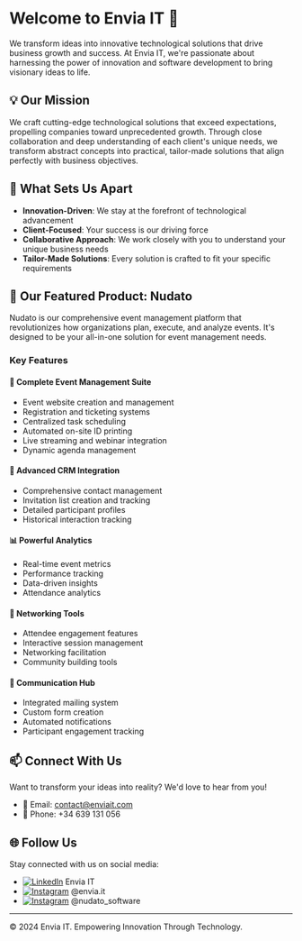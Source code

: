 # Welcome to Envia IT 🚀

We transform ideas into innovative technological solutions that drive business growth and success. At Envia IT, we're passionate about harnessing the power of innovation and software development to bring visionary ideas to life.

## 💡 Our Mission

We craft cutting-edge technological solutions that exceed expectations, propelling companies toward unprecedented growth. Through close collaboration and deep understanding of each client's unique needs, we transform abstract concepts into practical, tailor-made solutions that align perfectly with business objectives.

## 🌟 What Sets Us Apart

- **Innovation-Driven**: We stay at the forefront of technological advancement
- **Client-Focused**: Your success is our driving force
- **Collaborative Approach**: We work closely with you to understand your unique business needs
- **Tailor-Made Solutions**: Every solution is crafted to fit your specific requirements

## 🎯 Our Featured Product: Nudato

Nudato is our comprehensive event management platform that revolutionizes how organizations plan, execute, and analyze events. It's designed to be your all-in-one solution for event management needs.

### Key Features

#### 🎪 Complete Event Management Suite
- Event website creation and management
- Registration and ticketing systems
- Centralized task scheduling
- Automated on-site ID printing
- Live streaming and webinar integration
- Dynamic agenda management

#### 💼 Advanced CRM Integration
- Comprehensive contact management
- Invitation list creation and tracking
- Detailed participant profiles
- Historical interaction tracking

#### 📊 Powerful Analytics
- Real-time event metrics
- Performance tracking
- Data-driven insights
- Attendance analytics

#### 🤝 Networking Tools
- Attendee engagement features
- Interactive session management
- Networking facilitation
- Community building tools

#### 📧 Communication Hub
- Integrated mailing system
- Custom form creation
- Automated notifications
- Participant engagement tracking

## 📫 Connect With Us

Want to transform your ideas into reality? We'd love to hear from you!

- 📧 Email: contact@enviait.com
- 📱 Phone: +34 639 131 056

## 🌐 Follow Us

Stay connected with us on social media:

- [![LinkedIn](https://img.shields.io/badge/LinkedIn-0077B5?style=for-the-badge&logo=linkedin&logoColor=white)](https://es.linkedin.com/company/envia-it) Envia IT
- [![Instagram](https://img.shields.io/badge/Instagram-E4405F?style=for-the-badge&logo=instagram&logoColor=white)](https://www.instagram.com/envia.it) @envia.it
- [![Instagram](https://img.shields.io/badge/Instagram-E4405F?style=for-the-badge&logo=instagram&logoColor=white)](https://www.instagram.com/nudato_software) @nudato_software

---

© 2024 Envia IT. Empowering Innovation Through Technology.
